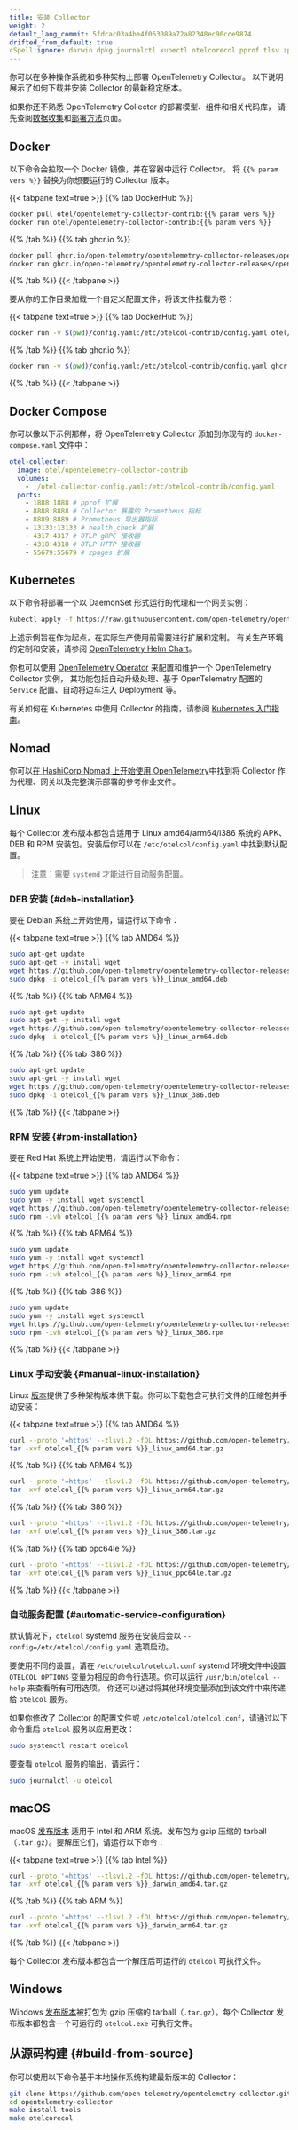```yaml
---
title: 安装 Collector
weight: 2
default_lang_commit: 5fdcac03a4be4f063089a72a82348ec90cce9874
drifted_from_default: true
cSpell:ignore: darwin dpkg journalctl kubectl otelcorecol pprof tlsv zpages
---
```


你可以在多种操作系统和多种架构上部署 OpenTelemetry Collector。
以下说明展示了如何下载并安装 Collector 的最新稳定版本。

如果你还不熟悉 OpenTelemetry Collector 的部署模型、组件和相关代码库，
请先查阅[数据收集][Data Collection]和[部署方法][Deployment Methods]页面。

## Docker

以下命令会拉取一个 Docker 镜像，并在容器中运行 Collector。
将 `{{% param vers %}}` 替换为你想要运行的 Collector 版本。

{{< tabpane text=true >}} {{% tab DockerHub %}}

```sh
docker pull otel/opentelemetry-collector-contrib:{{% param vers %}}
docker run otel/opentelemetry-collector-contrib:{{% param vers %}}
```

{{% /tab %}} {{% tab ghcr.io %}}

```sh
docker pull ghcr.io/open-telemetry/opentelemetry-collector-releases/opentelemetry-collector-contrib:{{% param vers %}}
docker run ghcr.io/open-telemetry/opentelemetry-collector-releases/opentelemetry-collector-contrib:{{% param vers %}}
```

{{% /tab %}} {{< /tabpane >}}

要从你的工作目录加载一个自定义配置文件，将该文件挂载为卷：

{{< tabpane text=true >}} {{% tab DockerHub %}}

```sh
docker run -v $(pwd)/config.yaml:/etc/otelcol-contrib/config.yaml otel/opentelemetry-collector-contrib:{{% param vers %}}
```

{{% /tab %}} {{% tab ghcr.io %}}

```sh
docker run -v $(pwd)/config.yaml:/etc/otelcol-contrib/config.yaml ghcr.io/open-telemetry/opentelemetry-collector-releases/opentelemetry-collector-contrib:{{% param vers %}}
```

{{% /tab %}} {{< /tabpane >}}

## Docker Compose

你可以像以下示例那样，将 OpenTelemetry Collector 添加到你现有的 `docker-compose.yaml` 文件中：

```yaml
otel-collector:
  image: otel/opentelemetry-collector-contrib
  volumes:
    - ./otel-collector-config.yaml:/etc/otelcol-contrib/config.yaml
  ports:
    - 1888:1888 # pprof 扩展
    - 8888:8888 # Collector 暴露的 Prometheus 指标
    - 8889:8889 # Prometheus 导出器指标
    - 13133:13133 # health_check 扩展
    - 4317:4317 # OTLP gRPC 接收器
    - 4318:4318 # OTLP HTTP 接收器
    - 55679:55679 # zpages 扩展
```

## Kubernetes

以下命令将部署一个以 DaemonSet 形式运行的代理和一个网关实例：

```sh
kubectl apply -f https://raw.githubusercontent.com/open-telemetry/opentelemetry-collector/v{{% param vers %}}/examples/k8s/otel-config.yaml
```

上述示例旨在作为起点，在实际生产使用前需要进行扩展和定制。
有关生产环境的定制和安装，请参阅 [OpenTelemetry Helm Chart][OpenTelemetry Helm Charts]。

你也可以使用 [OpenTelemetry Operator][] 来配置和维护一个 OpenTelemetry Collector 实例，
其功能包括自动升级处理、基于 OpenTelemetry 配置的 `Service` 配置、自动将边车注入 Deployment 等。

有关如何在 Kubernetes 中使用 Collector 的指南，请参阅
[Kubernetes 入门指南](/docs/platforms/kubernetes/getting-started/)。

## Nomad

你可以[在 HashiCorp Nomad 上开始使用 OpenTelemetry][Getting Started with OpenTelemetry on HashiCorp Nomad]中找到将
Collector 作为代理、网关以及完整演示部署的参考作业文件。

## Linux

每个 Collector 发布版本都包含适用于 Linux amd64/arm64/i386 系统的 APK、DEB 和
RPM 安装包。安装后你可以在 `/etc/otelcol/config.yaml` 中找到默认配置。

> 注意：需要 `systemd` 才能进行自动服务配置。

### DEB 安装 {#deb-installation}

要在 Debian 系统上开始使用，请运行以下命令：

{{< tabpane text=true >}} {{% tab AMD64 %}}

```sh
sudo apt-get update
sudo apt-get -y install wget
wget https://github.com/open-telemetry/opentelemetry-collector-releases/releases/download/v{{% param vers %}}/otelcol_{{% param vers %}}_linux_amd64.deb
sudo dpkg -i otelcol_{{% param vers %}}_linux_amd64.deb
```

{{% /tab %}} {{% tab ARM64 %}}

```sh
sudo apt-get update
sudo apt-get -y install wget
wget https://github.com/open-telemetry/opentelemetry-collector-releases/releases/download/v{{% param vers %}}/otelcol_{{% param vers %}}_linux_arm64.deb
sudo dpkg -i otelcol_{{% param vers %}}_linux_arm64.deb
```

{{% /tab %}} {{% tab i386 %}}

```sh
sudo apt-get update
sudo apt-get -y install wget
wget https://github.com/open-telemetry/opentelemetry-collector-releases/releases/download/v{{% param vers %}}/otelcol_{{% param vers %}}_linux_386.deb
sudo dpkg -i otelcol_{{% param vers %}}_linux_386.deb
```

{{% /tab %}} {{< /tabpane >}}

### RPM 安装 {#rpm-installation}

要在 Red Hat 系统上开始使用，请运行以下命令：

{{< tabpane text=true >}} {{% tab AMD64 %}}

```sh
sudo yum update
sudo yum -y install wget systemctl
wget https://github.com/open-telemetry/opentelemetry-collector-releases/releases/download/v{{% param vers %}}/otelcol_{{% param vers %}}_linux_amd64.rpm
sudo rpm -ivh otelcol_{{% param vers %}}_linux_amd64.rpm
```

{{% /tab %}} {{% tab ARM64 %}}

```sh
sudo yum update
sudo yum -y install wget systemctl
wget https://github.com/open-telemetry/opentelemetry-collector-releases/releases/download/v{{% param vers %}}/otelcol_{{% param vers %}}_linux_arm64.rpm
sudo rpm -ivh otelcol_{{% param vers %}}_linux_arm64.rpm
```

{{% /tab %}} {{% tab i386 %}}

```sh
sudo yum update
sudo yum -y install wget systemctl
wget https://github.com/open-telemetry/opentelemetry-collector-releases/releases/download/v{{% param vers %}}/otelcol_{{% param vers %}}_linux_386.rpm
sudo rpm -ivh otelcol_{{% param vers %}}_linux_386.rpm
```

{{% /tab %}} {{< /tabpane >}}

### Linux 手动安装 {#manual-linux-installation}

Linux [版本][releases]提供了多种架构版本供下载。你可以下载包含可执行文件的压缩包并手动安装：

{{< tabpane text=true >}} {{% tab AMD64 %}}

```sh
curl --proto '=https' --tlsv1.2 -fOL https://github.com/open-telemetry/opentelemetry-collector-releases/releases/download/v{{% param vers %}}/otelcol_{{% param vers %}}_linux_amd64.tar.gz
tar -xvf otelcol_{{% param vers %}}_linux_amd64.tar.gz
```

{{% /tab %}} {{% tab ARM64 %}}

```sh
curl --proto '=https' --tlsv1.2 -fOL https://github.com/open-telemetry/opentelemetry-collector-releases/releases/download/v{{% param vers %}}/otelcol_{{% param vers %}}_linux_arm64.tar.gz
tar -xvf otelcol_{{% param vers %}}_linux_arm64.tar.gz
```

{{% /tab %}} {{% tab i386 %}}

```sh
curl --proto '=https' --tlsv1.2 -fOL https://github.com/open-telemetry/opentelemetry-collector-releases/releases/download/v{{% param vers %}}/otelcol_{{% param vers %}}_linux_386.tar.gz
tar -xvf otelcol_{{% param vers %}}_linux_386.tar.gz
```

{{% /tab %}} {{% tab ppc64le %}}

```sh
curl --proto '=https' --tlsv1.2 -fOL https://github.com/open-telemetry/opentelemetry-collector-releases/releases/download/v{{% param vers %}}/otelcol_{{% param vers %}}_linux_ppc64le.tar.gz
tar -xvf otelcol_{{% param vers %}}_linux_ppc64le.tar.gz
```

{{% /tab %}} {{< /tabpane >}}

### 自动服务配置 {#automatic-service-configuration}

默认情况下，`otelcol` systemd 服务在安装后会以 `--config=/etc/otelcol/config.yaml` 选项启动。

要使用不同的设置，请在 `/etc/otelcol/otelcol.conf` systemd 环境文件中设置 `OTELCOL_OPTIONS`
变量为相应的命令行选项。你可以运行 `/usr/bin/otelcol --help` 来查看所有可用选项。
你还可以通过将其他环境变量添加到该文件中来传递给 `otelcol` 服务。

如果你修改了 Collector 的配置文件或 `/etc/otelcol/otelcol.conf`，请通过以下命令重启 `otelcol` 服务以应用更改：

```sh
sudo systemctl restart otelcol
```

要查看 `otelcol` 服务的输出，请运行：

```sh
sudo journalctl -u otelcol
```

## macOS

macOS [发布版本][releases] 适用于 Intel 和 ARM 系统。发布包为
gzip 压缩的 tarball（`.tar.gz`）。要解压它们，请运行以下命令：

{{< tabpane text=true >}} {{% tab Intel %}}

```sh
curl --proto '=https' --tlsv1.2 -fOL https://github.com/open-telemetry/opentelemetry-collector-releases/releases/download/v{{% param vers %}}/otelcol_{{% param vers %}}_darwin_amd64.tar.gz
tar -xvf otelcol_{{% param vers %}}_darwin_amd64.tar.gz
```

{{% /tab %}} {{% tab ARM %}}

```sh
curl --proto '=https' --tlsv1.2 -fOL https://github.com/open-telemetry/opentelemetry-collector-releases/releases/download/v{{% param vers %}}/otelcol_{{% param vers %}}_darwin_arm64.tar.gz
tar -xvf otelcol_{{% param vers %}}_darwin_arm64.tar.gz
```

{{% /tab %}} {{< /tabpane >}}

每个 Collector 发布版本都包含一个解压后可运行的 `otelcol` 可执行文件。

## Windows

Windows [发布版本][releases]被打包为 gzip 压缩的 tarball（`.tar.gz`）。每个
Collector 发布版本都包含一个可运行的 `otelcol.exe` 可执行文件。

## 从源码构建 {#build-from-source}

你可以使用以下命令基于本地操作系统构建最新版本的 Collector：

```sh
git clone https://github.com/open-telemetry/opentelemetry-collector.git
cd opentelemetry-collector
make install-tools
make otelcorecol
```

[data collection]: /docs/concepts/components/#collector
[deployment methods]: ../deployment/
[opentelemetry helm charts]: /docs/platforms/kubernetes/helm/
[opentelemetry operator]: /docs/platforms/kubernetes/operator/
[getting started with opentelemetry on hashicorp nomad]: https://github.com/hashicorp/nomad-open-telemetry-getting-started
[releases]: https://github.com/open-telemetry/opentelemetry-collector-releases/releases
